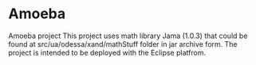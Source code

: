 # Amoeba
Amoeba project
This project uses math library Jama (1.0.3) that could be found 
at src/ua/odessa/xand/mathStuff folder in jar archive form.
The project is intended to be deployed with the Eclipse platfrom.
